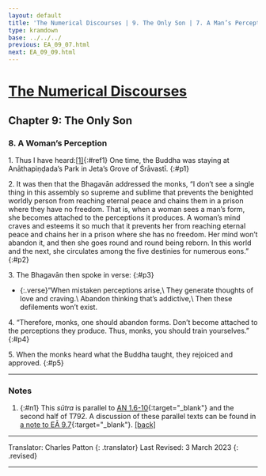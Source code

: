 ```yaml
---
layout: default
title: 'The Numerical Discourses | 9. The Only Son | 7. A Man’s Perception'
type: kramdown
base: ../../../
previous: EA_09_07.html
next: EA_09_09.html
---
```


# [The Numerical Discourses](../index.html)
## Chapter 9: The Only Son
### 8. A Woman’s Perception

1\. Thus I have heard:[\[1\]](#n1){:#ref1} One time, the Buddha was staying at Anāthapiṇḍada’s Park in Jeta’s Grove of Śrāvastī.
{:#p1}

2\. It was then that the Bhagavān addressed the monks, “I don’t see a single thing in this assembly so supreme and sublime that prevents the benighted worldly person from reaching eternal peace and chains them in a prison where they have no freedom. That is, when a woman sees a man’s form, she becomes attached to the perceptions it produces. A woman’s mind craves and esteems it so much that it prevents her from reaching eternal peace and chains her in a prison where she has no freedom. Her mind won’t abandon it, and then she goes round and round being reborn. In this world and the next, she circulates among the five destinies for numerous eons.”
{:#p2}

3\. The Bhagavān then spoke in verse:
{:#p3}

* {:.verse}“When mistaken perceptions arise,\\
They generate thoughts of love and craving.\\
Abandon thinking that’s addictive,\\
Then these defilements won’t exist.

4\. “Therefore, monks, one should abandon forms. Don’t become attached to the perceptions they produce. Thus, monks, you should train yourselves.”
{:#p4}

5\. When the monks heard what the Buddha taught, they rejoiced and approved.
{:#p5}

---

### Notes

1. {:#n1} This <em>sūtra</em> is parallel to [AN 1.6-10](https://www.suttacentral.net/an1.1-10){:target="_blank"} and the second half of T792. A discussion of these parallel texts can be found in [a note to EĀ 9.7](EA_09_07.html#n1){:target="_blank"}. [\[back\]](#ref1)

---

Translator: Charles Patton
{: .translator}
Last Revised: 3 March 2023
{: .revised}

---